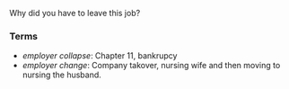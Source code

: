 Why did you have to leave this job?

### Terms
* *employer collapse*: Chapter 11, bankrupcy
* *employer change*: Company takover, nursing wife and then moving to nursing the husband.
